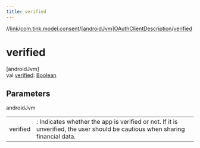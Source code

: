 ```yaml
---
title: verified
---
```

//[link](../../../index.html)/[com.tink.model.consent](../index.html)/[[androidJvm]OAuthClientDescription](index.html)/[verified](verified.html)



# verified



[androidJvm]\
val [verified](verified.html): [Boolean](https://kotlinlang.org/api/latest/jvm/stdlib/kotlin/-boolean/index.html)



## Parameters


androidJvm

| | |
|---|---|
| verified | : Indicates whether the app is verified or not. If it is unverified, the user should be cautious when sharing financial data. |




